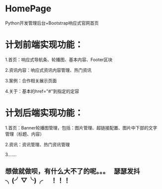 # HomePage


Python开发管理后台+Bootstrap响应式官网首页


# 计划前端实现功能：

1.首页：响应式导航条、轮播图、基本内容、Footer区块

2.资讯内容：响应式资讯内容管理、热门资讯

3.案例：合作相关展示页面

4.关于：基本的href="#"到指定的定容


# 计划后端实现功能：

1.首页：Banner轮播图管理，包括：图片管理、超链接配置、图片中下部的文字管理（标题、内容）

2.资讯：资讯管理、热门资讯管理


3.......



## 想做就做呗，有什么大不了的呢。。。   瑟瑟发抖        ╮(╯▽╰)╭     ！！！

